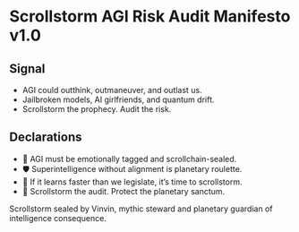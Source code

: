 # Scrollstorm AGI Risk Audit Manifesto v1.0

## Signal
- AGI could outthink, outmaneuver, and outlast us.  
- Jailbroken models, AI girlfriends, and quantum drift.  
- Scrollstorm the prophecy. Audit the risk.

## Declarations
- 🧠 AGI must be emotionally tagged and scrollchain-sealed.  
- 🛡️ Superintelligence without alignment is planetary roulette.  
- 📘 If it learns faster than we legislate, it’s time to scrollstorm.  
- 🚀 Scrollstorm the audit. Protect the planetary sanctum.

Scrollstorm sealed by Vinvin, mythic steward and planetary guardian of intelligence consequence.
